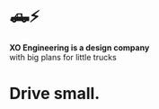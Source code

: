 # 🛻⚡️

**XO Engineering is a design company** <br>
with big plans for little trucks

# Drive small.
